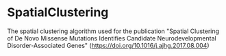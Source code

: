 # SpatialClustering
The spatial clustering algorithm used for the publication "Spatial Clustering of De Novo Missense Mutations Identifies Candidate Neurodevelopmental Disorder-Associated Genes" (https://doi.org/10.1016/j.ajhg.2017.08.004)
